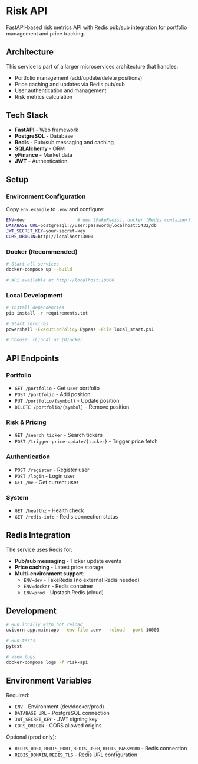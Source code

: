 # Risk API

FastAPI-based risk metrics API with Redis pub/sub integration for portfolio management and price tracking.

## Architecture

This service is part of a larger microservices architecture that handles:
- Portfolio management (add/update/delete positions)
- Price caching and updates via Redis pub/sub
- User authentication and management
- Risk metrics calculation

## Tech Stack

- **FastAPI** - Web framework
- **PostgreSQL** - Database
- **Redis** - Pub/sub messaging and caching
- **SQLAlchemy** - ORM
- **yFinance** - Market data
- **JWT** - Authentication

## Setup

### Environment Configuration

Copy `env.example` to `.env` and configure:

```bash
ENV=dev                    # dev (FakeRedis), docker (Redis container), prod (Upstash)
DATABASE_URL=postgresql://user:password@localhost:5432/db
JWT_SECRET_KEY=your-secret-key
CORS_ORIGIN=http://localhost:3000
```

### Docker (Recommended)

```bash
# Start all services
docker-compose up --build

# API available at http://localhost:10000
```

### Local Development

```bash
# Install dependencies
pip install -r requirements.txt

# Start services
powershell -ExecutionPolicy Bypass -File local_start.ps1

# Choose: (L)ocal or (D)ocker
```

## API Endpoints

### Portfolio
- `GET /portfolio` - Get user portfolio
- `POST /portfolio` - Add position
- `PUT /portfolio/{symbol}` - Update position
- `DELETE /portfolio/{symbol}` - Remove position

### Risk & Pricing

- `GET /search_ticker` - Search tickers
- `POST /trigger-price-update/{ticker}` - Trigger price fetch

### Authentication
- `POST /register` - Register user
- `POST /login` - Login user
- `GET /me` - Get current user

### System
- `GET /healthz` - Health check
- `GET /redis-info` - Redis connection status

## Redis Integration

The service uses Redis for:
- **Pub/sub messaging** - Ticker update events
- **Price caching** - Latest price storage
- **Multi-environment support**:
  - `ENV=dev` - FakeRedis (no external Redis needed)
  - `ENV=docker` - Redis container
  - `ENV=prod` - Upstash Redis (cloud)

## Development

```bash
# Run locally with hot reload
uvicorn app.main:app --env-file .env --reload --port 10000

# Run tests
pytest

# View logs
docker-compose logs -f risk-api
```

## Environment Variables

Required:
- `ENV` - Environment (dev/docker/prod)
- `DATABASE_URL` - PostgreSQL connection
- `JWT_SECRET_KEY` - JWT signing key
- `CORS_ORIGIN` - CORS allowed origins

Optional (prod only):
- `REDIS_HOST`, `REDIS_PORT`, `REDIS_USER`, `REDIS_PASSWORD` - Redis connection
- `REDIS_DOMAIN`, `REDIS_TLS` - Redis URL configuration